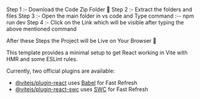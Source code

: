 Step 1 :- Download the Code Zip Folder 📁
Step 2 :- Extract the folders and files 
Step 3 :- Open the main folder in vs code and Type command :-- npm run dev 
Step 4 :- Click on the Link which will be visible after typing the above mentioned command 

After these Steps the Project will be Live on Your Browser 🙂


This template provides a minimal setup to get React working in Vite with HMR and some ESLint rules.

Currently, two official plugins are available:

- [@vitejs/plugin-react](https://github.com/vitejs/vite-plugin-react/blob/main/packages/plugin-react/README.md) uses [Babel](https://babeljs.io/) for Fast Refresh
- [@vitejs/plugin-react-swc](https://github.com/vitejs/vite-plugin-react-swc) uses [SWC](https://swc.rs/) for Fast Refresh

